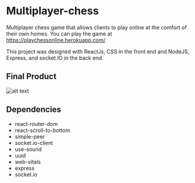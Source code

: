 # Multiplayer-chess
Multiplayer chess game that allows clients to play online at the comfort of their own homes. You can play the game at <https://playchessonline.herokuapp.com/>

This project was designed with ReactJs, CSS in the front end and NodeJS, Express, and socket.IO in the back end.

## Final Product
![alt text](https://github.com/raymondchuu/multiplayer-chess/blob/master/src/styles/chessGameplay.png?raw=true)

## Dependencies
- react-router-dom
- react-scroll-to-bottom
- simple-peer
- socket.io-client
- use-sound
- uuid
- web-vitals
- express
- socket.io